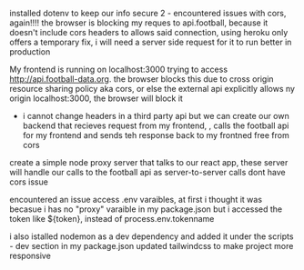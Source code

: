installed dotenv to keep our info secure
2 - encountered issues with cors, again!!!! the browser is blocking my reques to api.football, because it doesn't include cors headers to allows said connection, using heroku only offers a temporary fix, i will need a server side request for it to run better in production

<!-- FIXME  -->
My frontend is running on localhost:3000 trying to access http://api.football-data.org. the browser blocks this due to cross origin resource sharing policy aka cors,  or else the external api explicitly allows ny origin localhost:3000, the browser will block it
- i cannot change headers in a third party api but we can create our own backend that recieves request from my frontend, , calls the football api for my frontend and sends teh response back to my frontned free from cors

<!-- TODO - fix -->
create a simple node proxy server that talks to our react app, these server will handle our calls to the football api as server-to-server calls dont have cors issue

encountered an issue access .env varaibles, at first i thought it was becasue i has no "proxy" varaible in my package.json but i accessed the token like ${token}, instead of process.env.tokenname

i also istalled nodemon as a dev dependency and added it under the scripts - dev section in my package.json
updated tailwindcss to make project more responsive